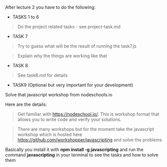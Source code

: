 After lecture 2 you have to do the following:

* TASKS 1 to 6 

> Do the project related tasks - see project-task.md

* TASK 7

> Try to guess what will be the result of running the task7.js

> Explain why the things are working like that

* TASK 8 

> See task8.md for details

* TASK9 (Optional but very important for your development)

Solve that javascript workshop from nodeschools.io

Here are the details: 

> Get familiar with https://nodeschool.io/. This is workshop format that allows you to write code and verify your solutions.

> There are many workshops but for the moment take the javascript workshop which is hosted here https://github.com/workshopper/javascripting and solve the problems

Basically you install it with **npm install -g javascripting** and run the command **javascripting** in your terminal to see the tasks and how to solve them 

